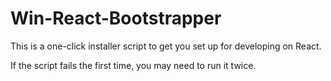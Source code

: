 # Win-React-Bootstrapper

This is a one-click installer script to get you set up for developing on React.

If the script fails the first time, you may need to run it twice.
